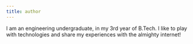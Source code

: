 ```yaml
---
title: author
---
```


I am an engineering undergraduate, in my 3rd year of B.Tech. I like to play with technologies and share my experiences with the almighty internet!